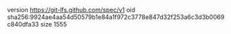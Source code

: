 version https://git-lfs.github.com/spec/v1
oid sha256:9924ae4aa54d50579b1e84a1f972c3778e847d32f253a6c3d3b0069c840dfa33
size 1555
